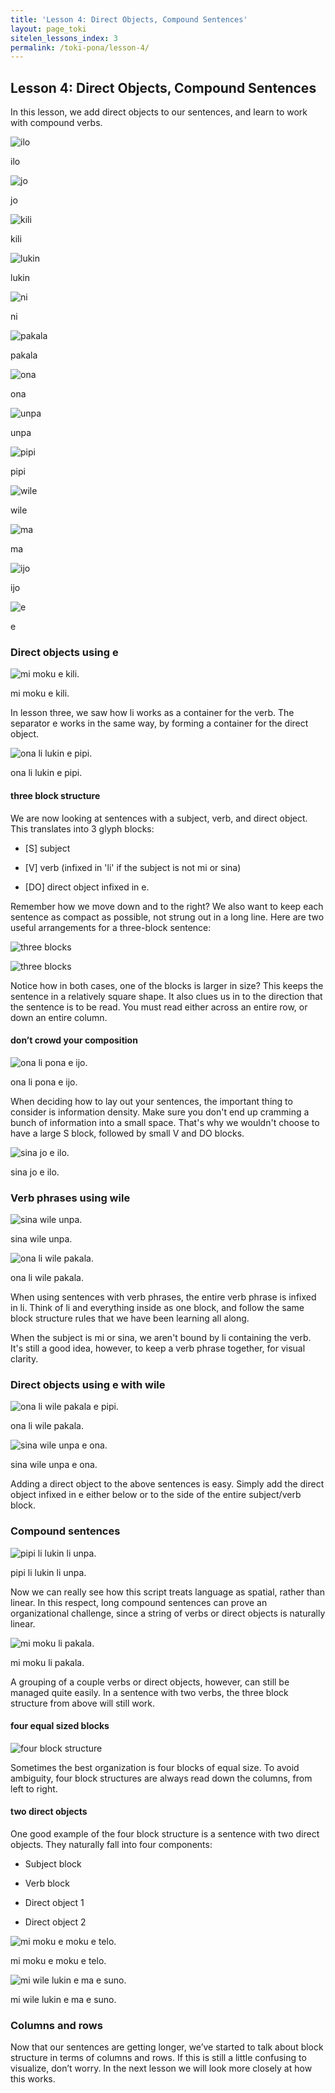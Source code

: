 ```yaml
---
title: 'Lesson 4: Direct Objects, Compound Sentences'
layout: page_toki
sitelen_lessons_index: 3
permalink: /toki-pona/lesson-4/ 
---
```


## Lesson 4: Direct Objects, Compound Sentences

In this lesson, we add direct objects to our sentences, and learn to work with compound verbs. 


![ilo](/images/t47_tokipona/t47_nimi/t47_nimi_ilo.jpg)

ilo


    

![jo](/images/t47_tokipona/t47_nimi/t47_nimi_jo.jpg)

jo


    

![kili](/images/t47_tokipona/t47_nimi/t47_nimi_kili.jpg)

kili


    

![lukin](/images/t47_tokipona/t47_nimi/t47_nimi_lukin.jpg)

lukin


    

![ni](/images/t47_tokipona/t47_nimi/t47_nimi_ni.jpg)

ni


    

![pakala](/images/t47_tokipona/t47_nimi/t47_nimi_pakala.jpg)

pakala


    

![ona](/images/t47_tokipona/t47_nimi/t47_nimi_ona.jpg)

ona


    

![unpa](/images/t47_tokipona/t47_nimi/t47_nimi_unpa.jpg)

unpa


    

![pipi](/images/t47_tokipona/t47_nimi/t47_nimi_pipi.jpg)

pipi


    

![wile](/images/t47_tokipona/t47_nimi/t47_nimi_wile.jpg)

wile


    

![ma](/images/t47_tokipona/t47_nimi/t47_nimi_ma.jpg)

ma


     

![ijo](/images/t47_tokipona/t47_nimi/t47_nimi_ijo.jpg)

ijo


    

![e](/images/t47_tokipona/t47_nimi/t47_nimi_e.jpg)

e










### Direct objects using e






    

![mi moku e kili.](/images/t47_tokipona/t47_kamasona/t47_kaso04_01.jpg)

mi moku e kili.








In lesson three, we saw how li works as a container for the verb. The separator e works in the same way, by forming a container for the direct object.






    

![ona li lukin e pipi.](/images/t47_tokipona/t47_kamasona/t47_kaso04_02.jpg)

ona li lukin e pipi.








#### three block structure





We are now looking at sentences with a subject, verb, and direct object. This translates into 3 glyph blocks:






    
  * [S] subject

    
  * [V] verb (infixed in 'li' if the subject is not mi or sina)

    
  * [DO] direct object infixed in e.





Remember how we move down and to the right? We also want to keep each sentence as compact as possible, not strung out in a long line. Here are two useful arrangements for a three-block sentence:






    

![three blocks](/images/t47_tokipona/t47_kamasona/t47_kaso04_04.png)









    

![three blocks](/images/t47_tokipona/t47_kamasona/t47_kaso04_03.png)








Notice how in both cases, one of the blocks is larger in size? This keeps the sentence in a relatively square shape. It also clues us in to the direction that the sentence is to be read. You must read either across an entire row, or down an entire column.





#### don’t crowd your composition






    

![ona li pona e ijo.](/images/t47_tokipona/t47_kamasona/t47_kaso04_06.jpg)

ona li pona e ijo.








When deciding how to lay out your sentences, the important thing to consider is information density. Make sure you don't end up cramming a bunch of information into a small space. That's why we wouldn't choose to have a large S block, followed by small V and DO blocks.






    

![sina jo e ilo.](/images/t47_tokipona/t47_kamasona/t47_kaso04_05.jpg)

sina jo e ilo.








### Verb phrases using wile






    

![sina wile unpa.](/images/t47_tokipona/t47_kamasona/t47_kaso04_08.jpg)

sina wile unpa.









    

![ona li wile pakala.](/images/t47_tokipona/t47_kamasona/t47_kaso04_07.jpg)

ona li wile pakala.








When using sentences with verb phrases, the entire verb phrase is infixed in li. Think of li and everything inside as one block, and follow the same block structure rules that we have been learning all along.





When the subject is mi or sina, we aren't bound by li containing the verb. It's still a good idea, however, to keep a verb phrase together, for visual clarity.





### Direct objects using e with wile






    

![ona li wile pakala e pipi.](/images/t47_tokipona/t47_kamasona/t47_kaso04_09.jpg)

ona li wile pakala.









    

![sina wile unpa e ona.](/images/t47_tokipona/t47_kamasona/t47_kaso04_10.jpg)

sina wile unpa e ona.








Adding a direct object to the above sentences is easy. Simply add the direct object infixed in e either below or to the side of the entire subject/verb block.





### Compound sentences






    

![pipi li lukin li unpa.](/images/t47_tokipona/t47_kamasona/t47_kaso04_11.jpg)

pipi li lukin li unpa.








Now we can really see how this script treats language as spatial, rather than linear. In this respect, long compound sentences can prove an organizational challenge, since a string of verbs or direct objects is naturally linear.






    

![mi moku li pakala.](/images/t47_tokipona/t47_kamasona/t47_kaso04_12.jpg)

mi moku li pakala.








A grouping of a couple verbs or direct objects, however, can still be managed quite easily. In a sentence with two verbs, the three block structure from above will still work.





#### four equal sized blocks






    

![four block structure](/images/t47_tokipona/t47_kamasona/t47_kaso04_12b.png)








Sometimes the best organization is four blocks of equal size. To avoid ambiguity, four block structures are always read down the columns, from left to right.





#### two direct objects





One good example of the four block structure is a sentence with two direct objects. They naturally fall into four components:






    
  * Subject block

    
  * Verb block

    
  * Direct object 1

    
  * Direct object 2






    

![mi moku e moku e telo.](/images/t47_tokipona/t47_kamasona/t47_kaso04_13.jpg)

mi moku e moku e telo.









    

![mi wile lukin e ma e suno.](/images/t47_tokipona/t47_kamasona/t47_kaso04_14.jpg)

mi wile lukin e ma e suno.








### Columns and rows





Now that our sentences are getting longer, we’ve started to talk about block structure in terms of columns and rows.  If this is still a little confusing to visualize, don’t worry.  In the next lesson we will look more closely at how this works.



